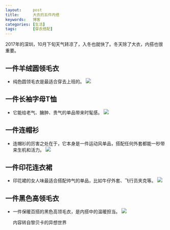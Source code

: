 ```yaml
---
layout:     post
title:      大衣的五件内搭
keywords:   博客
categories: [生活]
tags:	    [穿衣搭配]
---
```

2017年的深圳，10月下旬天气转凉了，入冬也就快了。冬天除了大衣，内搭也很重要。

## 一件羊绒圆领毛衣

* 纯色圆领毛衣是最适合穿去上班的。
 ![](/images/images_2017/inside_1.jpg)

## 一件长袖字母T恤

* 它能给老气、臃肿、贵气的单品带来时髦感。
  ![](/images/images_2017/inside_2.jpg)

## 一件连帽衫

* 连帽衫的厉害之处在于，它本身是一件运动风单品，搭配任何外套都能一秒带来生机和活力。
  ![](/images/images_2017/inside_3.jpg)
  
## 一件印花连衣裙

* 印花裙的女人味最适合搭配帅气的单品，比如牛仔外套、飞行员夹克等。
  ![](/images/images_2017/inside_4.jpg)

## 一件黑色高领毛衣

* 一件保暖百搭的黑色高领毛衣，是内搭中的温暖担当。
  ![](/images/images_2017/inside_5.jpg)
  
  内容转自黎贝卡的异想世界
